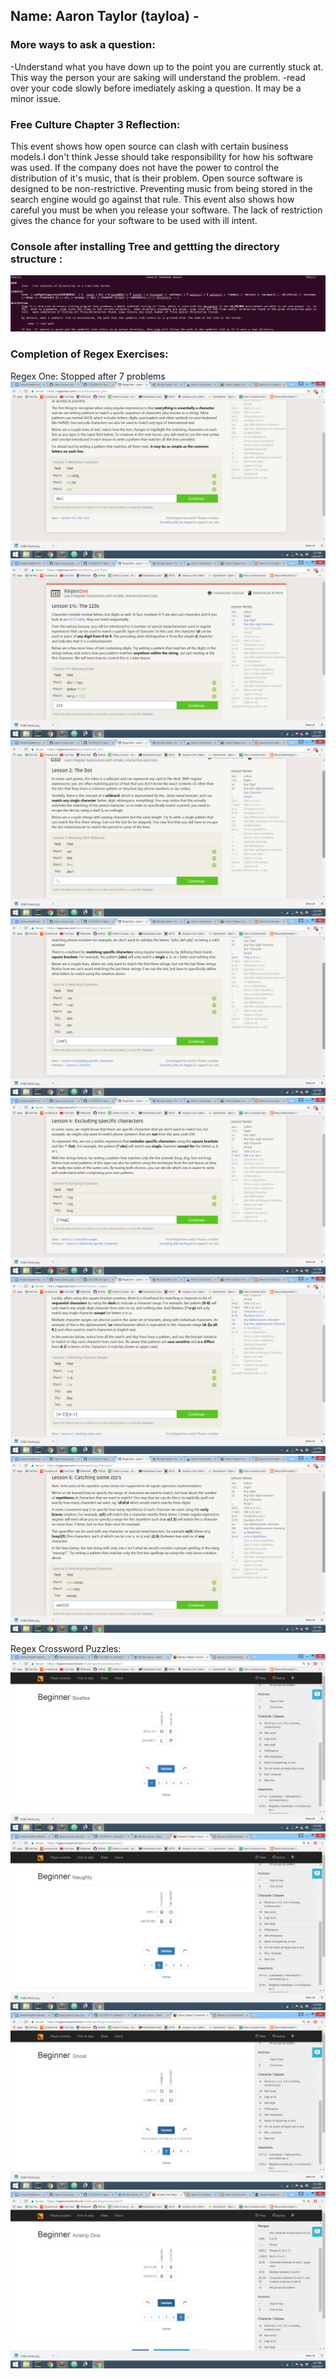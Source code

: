 ## Name: Aaron Taylor (tayloa) - 
### More ways to ask a question:
-Understand what you have down up to the point you are currently stuck at. This way the person your are saking will understand the problem.
-read over your code slowly before imediately asking a question. It may be a minor issue.

### Free Culture Chapter 3 Reflection:
This event shows how open source can clash with certain business models.I don't think Jesse should take responsibility for how his software was used. If the company does not have the power to control the distribution of it's music, that is their problem. Open source software is designed to be non-restrictive. Preventing music from being stored in the search engine would go against that rule. This event also shows how careful you must be when you release your software. The lack of restriction gives the chance for your software to be used with ill intent.

### Console after installing Tree and gettting the directory structure : 
![tayloa](images/man_tree.png)

### Completion of Regex Exercises:
Regex One: Stopped after 7 problems
![tayloa](images/regex_1.png)
![tayloa](images/regex_2.png)
![tayloa](images/regex_3.png)
![tayloa](images/regex_4.png)
![tayloa](images/regex_5.png)
![tayloa](images/regex_6.png)
![tayloa](images/regex_7.png)

Regex Crossword Puzzles:
![tayloa](images/regex_cross1.png)
![tayloa](images/regex_cross2.png)
![tayloa](images/regex_cross3.png)
![tayloa](images/regex_cross4.png)
